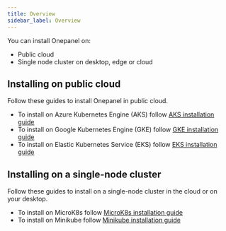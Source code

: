 ```yaml
---
title: Overview
sidebar_label: Overview
---
```


You can install Onepanel on:

- Public cloud
- Single node cluster on desktop, edge or cloud

## Installing on public cloud

Follow these guides to install Onepanel in public cloud.

- To install on Azure Kubernetes Engine (AKS) follow [AKS installation guide](public/aks)
- To install on Google Kubernetes Engine (GKE) follow [GKE installation guide](public/gke)
- To install on Elastic Kubernetes Service (EKS) follow [EKS installation guide](public/eks)

## Installing on a single-node cluster

Follow these guides to install on a single-node cluster in the cloud or on your desktop.

- To install on MicroK8s follow [MicroK8s installation guide](single-node/microk8s)
- To install on Minikube follow [Minikube installation guide](single-node/minikube)

